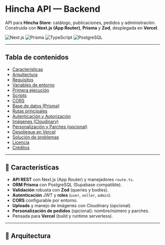 # Hincha API — Backend

API para **Hincha Store**: catálogo, publicaciones, pedidos y administración.  
Construida con **Next.js (App Router)**, **Prisma** y **Zod**, desplegada en **Vercel**.

<p align="left">
  <img alt="Next.js" src="https://img.shields.io/badge/Next.js-15+-000000?logo=next.js&logoColor=fff" />
  <img alt="Prisma"  src="https://img.shields.io/badge/Prisma-ORM-2D3748?logo=prisma&logoColor=fff" />
  <img alt="TypeScript" src="https://img.shields.io/badge/TypeScript-5+-3178C6?logo=typescript&logoColor=fff" />
  <img alt="PostgreSQL" src="https://img.shields.io/badge/PostgreSQL-Supabase-336791?logo=postgresql&logoColor=fff" />
</p>

---

## Tabla de contenidos

- [Características](#-características)
- [Arquitectura](#-arquitectura)
- [Requisitos](#-requisitos)
- [Variables de entorno](#-variables-de-entorno)
- [Primera ejecución](#-primera-ejecución)
- [Scripts](#-scripts)
- [CORS](#-cors)
- [Base de datos (Prisma)](#-base-de-datos-prisma)
- [Rutas principales](#-rutas-principales)
- [Autenticación y Autorización](#-autenticación-y-autorización)
- [Imágenes (Cloudinary)](#-imágenes-cloudinary)
- [Personalización y Parches (opcional)](#-personalización-y-parches-opcional)
- [Despliegue en Vercel](#-despliegue-en-vercel)
- [Solución de problemas](#-solución-de-problemas)
- [Licencia](#-licencia)
- [Créditos](#-créditos)

---

## 🚀 Características

- **API REST** con Next.js (App Router) y manejadores `route.ts`.
- **ORM Prisma** con PostgreSQL (Supabase compatible).
- **Validación** robusta con **Zod** (queries y bodies).
- **Autenticación** JWT y **roles** (`user`, `seller`, `admin`).
- **CORS** configurable por entorno.
- **Uploads** y manejo de imágenes con Cloudinary (opcional).
- **Personalización de pedidos** (opcional): nombre/número y parches.
- Pensada para **Vercel** (build y runtime serverless).

---

## 🧱 Arquitectura


